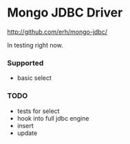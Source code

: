 
Mongo JDBC Driver
===========

http://github.com/erh/mongo-jdbc/

In testing right now.

### Supported
 - basic select

### TODO
 - tests for select
 - hook into full jdbc engine
 - insert
 - update
